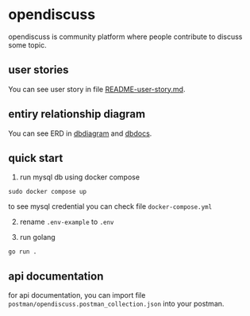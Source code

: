 # opendiscuss

opendiscuss is community platform where people contribute to discuss some topic.

## user stories

You can see user story in file [README-user-story.md](https://github.com/Hidayathamir/opendiscuss/blob/master/README-user-story.md).

## entiry relationship diagram

You can see ERD in [dbdiagram](https://dbdiagram.io/d/opendiscuss-erd-64e854c002bd1c4a5e6392d5) and [dbdocs](https://dbdocs.io/hidayathamir/opendiscuss).

## quick start

1. run mysql db using docker compose

```
sudo docker compose up
```

to see mysql credential you can check file `docker-compose.yml`

2. rename `.env-example` to `.env`

3. run golang

```
go run .
```

## api documentation

for api documentation, you can import file `postman/opendiscuss.postman_collection.json` into your postman.
